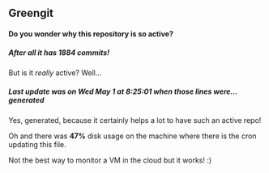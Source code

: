 ## Greengit

#### Do you wonder why this repository is so active?

##### After all it has 1884 commits!

But is it *really* active? Well...

##### Last update was on Wed May 1 at 8:25:01 when those lines were... generated

Yes, generated, because it certainly helps a lot to have such an active repo!

Oh and there was **47%** disk usage on the machine
where there is the cron updating this file.

Not the best way to monitor a VM in the cloud but it works! :)
